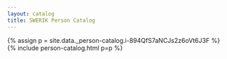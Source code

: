 ```yaml
---
layout: catalog
title: SWERIK Person Catalog
---
```

{% assign p = site.data._person-catalog.i-894QfS7aNCJs2z6oVt6J3F %}
{% include person-catalog.html p=p %}

